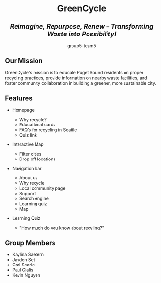 <h1 align="center">GreenCycle</h1>

<h2 align="center"><em>Reimagine, Repurpose, Renew – Transforming Waste into Possibility!</em></h2>

<p align="center">group5-team5</p>

<h2>Our Mission </h2>

GreenCycle's mission is to educate Puget Sound residents on proper recycling practices, provide information on nearby waste facilities, and foster community collaboration in building a greener, more sustainable city. 


## Features
* Homepage 
    * Why recycle?
    * Educational cards
    * FAQ’s for recycling in Seattle
    * Quiz link

* Interactive Map
    * Filter cities
    * Drop off locations

* Navigation bar
    * About us
    * Why recycle
    * Local community page
    * Support
    * Search engine
    * Learning quiz
    * Map

* Learning Quiz
    * "How much do you know about recyling?"



## Group Members
* Kaylina Saetern
* Jayden Set
* Carl Searle
* Paul Gialis
* Kevin Nguyen 